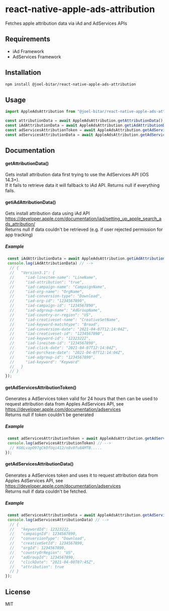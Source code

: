 # react-native-apple-ads-attribution

Fetches apple attribution data via iAd and AdServices APIs

## Requirements
- iAd Framework
- AdServices Framework

## Installation

```sh
npm install @joel-bitar/react-native-apple-ads-attribution
```

## Usage

```js
import AppleAdsAttribution from "@joel-bitar/react-native-apple-ads-attribution";

const attributionData = await AppleAdsAttribution.getAttributionData();
const iAdAttributionData = await AppleAdsAttribution.getiAdAttributionData();
const adServicesAttributionToken = await AppleAdsAttribution.getAdServicesAttributionToken();
const adServicesAttributionData = await AppleAdsAttribution.getAdServicesAttributionData();
```

## Documentation

#### getAttributionData()
Gets install attribution data first trying to use the AdServices API (iOS 14.3+).  
If it fails to retrieve data it will fallback to iAd API.
Returns null if everything fails.

#### getiAdAttributionData()
Gets install attribution data using iAd API https://developer.apple.com/documentation/iad/setting_up_apple_search_ads_attribution/  
Returns null if data couldn't be retrieved (e.g. if user rejected permission for app tracking)

##### Example
```javascript
 const iAdAttributionData = await AppleAdsAttribution.getiAdAttributionData()
 console.log(iAdAttributionData) // -->
  // {
  //   "Version3.1": {
  //     "iad-lineitem-name": "LineName",
  //     "iad-attribution": "true",
  //     "iad-campaign-name": "CampaignName",
  //     "iad-org-name": "OrgName",
  //     "iad-conversion-type": "Download",
  //     "iad-org-id": "1234567890",
  //     "iad-campaign-id": "1234567890",
  //     "iad-adgroup-name": "AdGroupName",
  //     "iad-country-or-region": "US",
  //     "iad-creativeset-name": "CreativeSetName",
  //     "iad-keyword-matchtype": "Broad",
  //     "iad-conversion-date": "2021-04-07T12:14:04Z",
  //     "iad-creativeset-id": "1234567890",
  //     "iad-keyword-id": "12323222",
  //     "iad-lineitem-id": "1234567890",
  //     "iad-click-date": "2021-04-07T12:14:04Z",
  //     "iad-purchase-date": "2021-04-07T12:14:04Z",
  //     "iad-adgroup-id": "1234567890",
  //     "iad-keyword": "Keyword"
  //   }
  // }
});
```

#### getAdServicesAttributionToken()
Generates a AdServices token valid for 24 hours that then can be used to request attribution data from Apples AdServices API, see https://developer.apple.com/documentation/adservices  
Returns null if token couldn't be generated

##### Example
```javascript
 const adServicesAttributionToken = await AppleAdsAttribution.getAdServicesAttributionToken()
 console.log(adServicesAttributionToken) // -->
  // KG6LvapO97gCkOfUqi412/n8v8fu8AMTB.....
});
```

#### getAdServicesAttributionData()
Generates a AdServices token and uses it to request attribution data from Apples AdServices API, see https://developer.apple.com/documentation/adservices  
Returns null if data couldn't be fetched.

##### Example
```javascript
 const adServicesAttributionData = await AppleAdsAttribution.getAdServicesAttributionData()
 console.log(adServicesAttributionData) // -->
  // {
  //   "keywordId": 12323222,
  //   "campaignId": 1234567890,
  //   "conversionType": "Download",
  //   "creativeSetId": 1234567890,
  //   "orgId": 1234567890,
  //   "countryOrRegion": "US",
  //   "adGroupId": 1234567890,
  //   "clickDate": "2021-04-08T07:45Z",
  //   "attribution": true
  // }
});
```

## License

MIT
